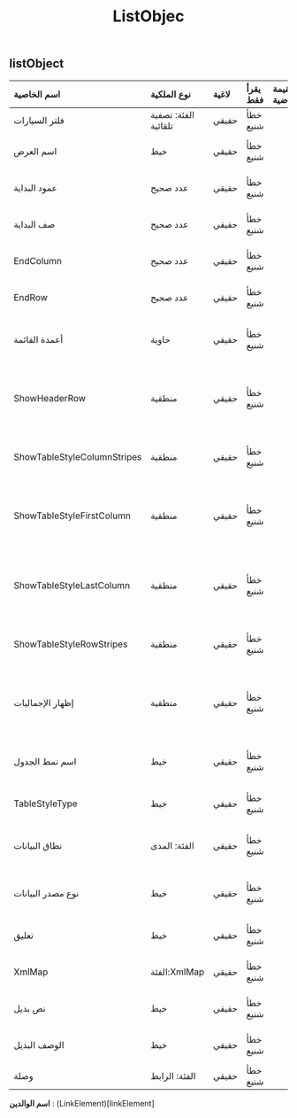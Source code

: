 ﻿---
title: ListObjec
second_title: Aspose.Cells Cloud Documen
type: docs
url: /ar/specification/model/listobject/
description: "Aspose.Cells مواصفات النموذج السحابي: ListObject. تعامل بسهولة مع Excel ومستندات جداول البيانات الأخرى التي تحتوي على ميزات مثل الفتح والتوليد والتحرير والتقسيم والدمج والمقارنة والتحويل"
weight: 50
---
## **listObject**

 

| اسم الخاصية| نوع الملكية| لاغية| يقرأ فقط| القيمة الافتراضية| وصف|
|:- |:- |:- |:- |:- |:- |
| فلتر السيارات| الفئة: تصفية تلقائية| حقيقي| خطأ شنيع|| يحصل على مرشح تلقائي.|
| اسم العرض| خيط| حقيقي| خطأ شنيع|| الحصول على اسم العرض وتعيينه.|
| عمود البداية| عدد صحيح| حقيقي| خطأ شنيع|| يحصل على عمود البداية للنطاق.|
| صف البداية| عدد صحيح| حقيقي| خطأ شنيع|| الحصول على صف البداية للنطاق.|
| EndColumn| عدد صحيح| حقيقي| خطأ شنيع||يحصل على العمود النهائي للنطاق.|
| EndRow| عدد صحيح| حقيقي| خطأ شنيع|| الحصول على الصف الأخير من النطاق.|
| أعمدة القائمة| حاوية| حقيقي| خطأ شنيع|| يحصل على ListColumns من ListObject.|
| ShowHeaderRow| منطقية| حقيقي| خطأ شنيع|| الحصول على وتعيين ما إذا كان كائن القائمة هذا سيُظهر صف الرأس.|
| ShowTableStyleColumnStripes| منطقية| حقيقي| خطأ شنيع|| يشير إلى ما إذا كان قد تم تطبيق تنسيق شريط العمود.|
| ShowTableStyleFirstColumn| منطقية| حقيقي| خطأ شنيع|| يشير إلى ما إذا كان يجب تطبيق النمط على العمود الأول في الجدول.|
| ShowTableStyleLastColumn| منطقية| حقيقي| خطأ شنيع|| يشير إلى ما إذا كان يجب أن يتم تطبيق النمط على العمود الأخير في الجدول.|
| ShowTableStyleRowStripes| منطقية| حقيقي| خطأ شنيع|| الإشارة إلى ما إذا كان تم تطبيق تنسيق شريط الصف.|
| إظهار الإجماليات| منطقية| حقيقي| خطأ شنيع|| الحصول على وتعيين ما إذا كان كائن القائمة هذا سيظهر الصف الإجمالي.|
| اسم نمط الجدول| خيط| حقيقي| خطأ شنيع|| الحصول على اسم نمط الجدول وتعيينه.|
| TableStyleType| خيط| حقيقي| خطأ شنيع|| يحصل ونمط الجدول المدمج.|
| نطاق البيانات| الفئة: المدى| حقيقي| خطأ شنيع|| يحصل على نطاق البيانات من ListObject.|
| نوع مصدر البيانات| خيط| حقيقي| خطأ شنيع|| الحصول على نوع مصدر البيانات للجدول.|
| تعليق| خيط| حقيقي| خطأ شنيع|| الحصول على تعليق الجدول وتعيينه.|
|XmlMap| الفئة:XmlMap| حقيقي| خطأ شنيع|| يحصل على استخدام لهذه القائمة.|
| نص بديل| خيط| حقيقي| خطأ شنيع|| الحصول على النص البديل وتعيينه.|
| الوصف البديل| خيط| حقيقي| خطأ شنيع|| الحصول على الوصف البديل وتعيينه.|
| وصلة| الفئة: الرابط| حقيقي| خطأ شنيع|||

**اسم الوالدين** : (LinkElement)[linkElement]
